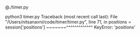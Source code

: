 @./timer.py

python3 timer.py
Traceback (most recent call last):
  File "/Users/nitsanavni/code/timer/timer.py", line 71, in <module>
    positions = session['positions']
                ~~~~~~~^^^^^^^^^^^^^
KeyError: 'positions'
